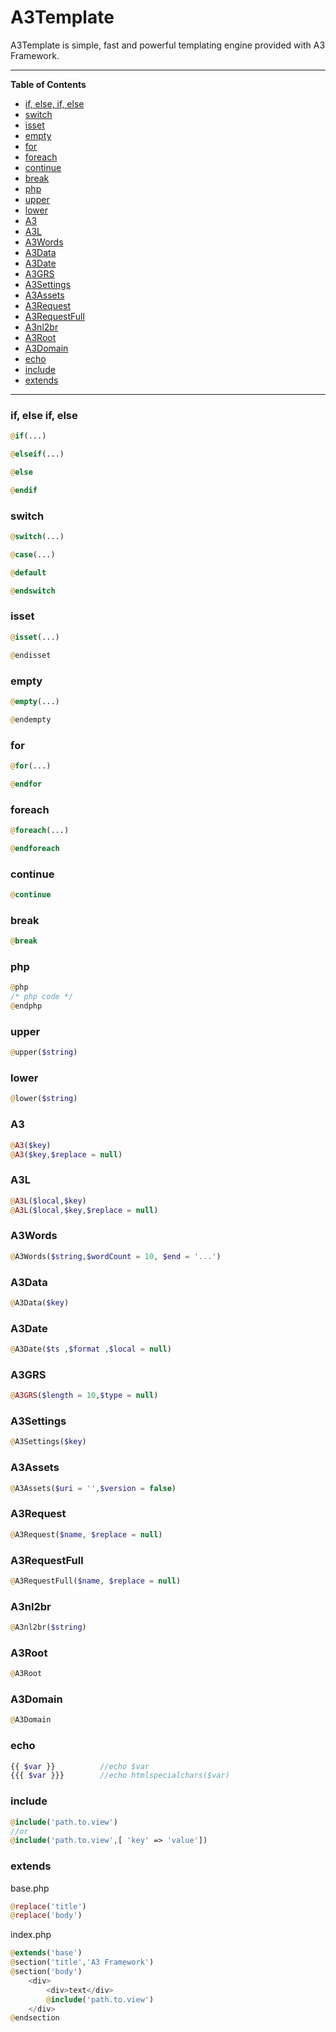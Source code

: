 # A3Template

A3Template is simple, fast and powerful templating engine provided with A3 Framework.

------------

**Table of Contents**

- [if, else, if, else](#if-else-if-else)
- [switch](#switch)
- [isset](#isset)
- [empty](#empty)
- [for](#for)
- [foreach](#foreach)
- [continue](#continue)
- [break](#break)
- [php](#php)
- [upper](#upper)
- [lower](#lower)
- [A3](#A3)
- [A3L](#A3L)
- [A3Words](#A3Words)
- [A3Data](#A3Data)
- [A3Date](#A3Date)
- [A3GRS](#A3GRS)
- [A3Settings](#A3Settings)
- [A3Assets](#A3Assets)
- [A3Request](#A3Request)
- [A3RequestFull](#A3RequestFull)
- [A3nl2br](#A3nl2br)
- [A3Root](#A3Root)
- [A3Domain](#A3Domain)
- [echo](#echo)
- [include](#include)
- [extends](#extends)

------------
### if, else if, else
```php
@if(...)

@elseif(...)

@else

@endif
```
### switch
```php
@switch(...)

@case(...)

@default

@endswitch
```
### isset
```php
@isset(...)

@endisset
```
### empty
```php
@empty(...)

@endempty
```
### for
```php
@for(...)

@endfor
```
### foreach
```php
@foreach(...)

@endforeach
```
### continue
```php
@continue
```
### break
```php
@break
```
### php
```php
@php
/* php code */
@endphp
```
### upper
```php
@upper($string)
```
### lower
```php
@lower($string)
```
### A3
```php
@A3($key)
@A3($key,$replace = null)
```
### A3L
```php
@A3L($local,$key)
@A3L($local,$key,$replace = null)
```
### A3Words
```php
@A3Words($string,$wordCount = 10, $end = '...')
```
### A3Data
```php
@A3Data($key)
```
### A3Date
```php
@A3Date($ts ,$format ,$local = null)
```
### A3GRS
```php
@A3GRS($length = 10,$type = null)
```
### A3Settings
```php
@A3Settings($key)
```
### A3Assets
```php
@A3Assets($uri = '',$version = false)
```
### A3Request
```php
@A3Request($name, $replace = null)
```
### A3RequestFull
```php
@A3RequestFull($name, $replace = null)
```
### A3nl2br
```php
@A3nl2br($string)
```
### A3Root
```php
@A3Root
```
### A3Domain
```php
@A3Domain
```
### echo
```php
{{ $var }}			//echo $var
{{{ $var }}}		//echo htmlspecialchars($var)
```
### include
```php
@include('path.to.view')
//or
@include('path.to.view',[ 'key' => 'value'])
```
### extends
base.php

```php
@replace('title')
@replace('body')
```
 index.php
```php
@extends('base')
@section('title','A3 Framework')
@section('body')
	<div>
		<div>text</div>
		@include('path.to.view')
	</div>
@endsection
```